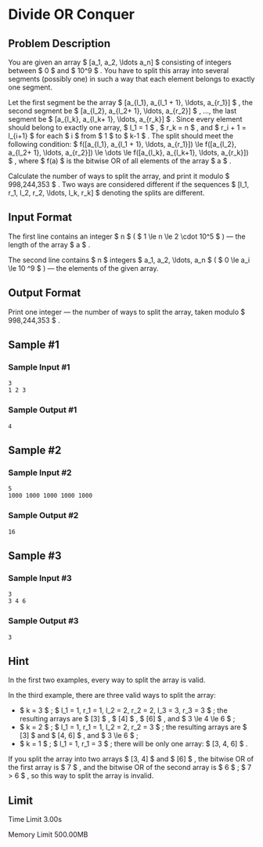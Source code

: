 # Divide OR Conquer

## Problem Description

You are given an array $ [a_1, a_2, \ldots a_n] $ consisting of integers between $ 0 $ and $ 10^9 $ . You have to split this array into several segments (possibly one) in such a way that each element belongs to exactly one segment.

Let the first segment be the array $ [a_{l_1}, a_{l_1 + 1}, \ldots, a_{r_1}] $ , the second segment be $ [a_{l_2}, a_{l_2+ 1}, \ldots, a_{r_2}] $ , ..., the last segment be $ [a_{l_k}, a_{l_k+ 1}, \ldots, a_{r_k}] $ . Since every element should belong to exactly one array, $ l_1 = 1 $ , $ r_k = n $ , and $ r_i + 1 = l_{i+1} $ for each $ i $ from $ 1 $ to $ k-1 $ . The split should meet the following condition: $ f([a_{l_1}, a_{l_1 + 1}, \ldots, a_{r_1}]) \le f([a_{l_2}, a_{l_2+ 1}, \ldots, a_{r_2}]) \le \dots \le f([a_{l_k}, a_{l_k+1}, \ldots, a_{r_k}]) $ , where $ f(a) $ is the bitwise OR of all elements of the array $ a $ .

Calculate the number of ways to split the array, and print it modulo $ 998\,244\,353 $ . Two ways are considered different if the sequences $ [l_1, r_1, l_2, r_2, \ldots, l_k, r_k] $ denoting the splits are different.

## Input Format

The first line contains an integer $ n $ ( $ 1 \le n \le 2 \cdot 10^5 $ ) — the length of the array $ a $ .

The second line contains $ n $ integers $ a_1, a_2, \ldots, a_n $ ( $ 0 \le a_i \le 10 ^9 $ ) — the elements of the given array.

## Output Format

Print one integer — the number of ways to split the array, taken modulo $ 998\,244\,353 $ .

## Sample #1

### Sample Input #1

```
3
1 2 3
```

### Sample Output #1

```
4
```

## Sample #2

### Sample Input #2

```
5
1000 1000 1000 1000 1000
```

### Sample Output #2

```
16
```

## Sample #3

### Sample Input #3

```
3
3 4 6
```

### Sample Output #3

```
3
```

## Hint

In the first two examples, every way to split the array is valid.

In the third example, there are three valid ways to split the array:

- $ k = 3 $ ; $ l_1 = 1, r_1 = 1, l_2 = 2, r_2 = 2, l_3 = 3, r_3 = 3 $ ; the resulting arrays are $ [3] $ , $ [4] $ , $ [6] $ , and $ 3 \le 4 \le 6 $ ;
- $ k = 2 $ ; $ l_1 = 1, r_1 = 1, l_2 = 2, r_2 = 3 $ ; the resulting arrays are $ [3] $ and $ [4, 6] $ , and $ 3 \le 6 $ ;
- $ k = 1 $ ; $ l_1 = 1, r_1 = 3 $ ; there will be only one array: $ [3, 4, 6] $ .

If you split the array into two arrays $ [3, 4] $ and $ [6] $ , the bitwise OR of the first array is $ 7 $ , and the bitwise OR of the second array is $ 6 $ ; $ 7 > 6 $ , so this way to split the array is invalid.

## Limit



Time Limit
3.00s

Memory Limit
500.00MB